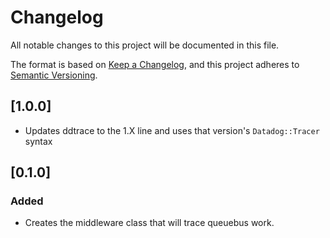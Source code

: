 # Changelog
All notable changes to this project will be documented in this file.

The format is based on [Keep a Changelog](https://keepachangelog.com/en/1.0.0/),
and this project adheres to [Semantic Versioning](https://semver.org/spec/v2.0.0.html).

## [1.0.0]
- Updates ddtrace to the 1.X line and uses that version's `Datadog::Tracer` syntax

## [0.1.0]

### Added
- Creates the middleware class that will trace queuebus work.
